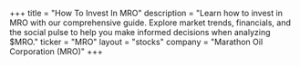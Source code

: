 +++
title = "How To Invest In MRO"
description = "Learn how to invest in MRO with our comprehensive guide. Explore market trends, financials, and the social pulse to help you make informed decisions when analyzing $MRO."
ticker = "MRO"
layout = "stocks"
company = "Marathon Oil Corporation (MRO)"
+++

